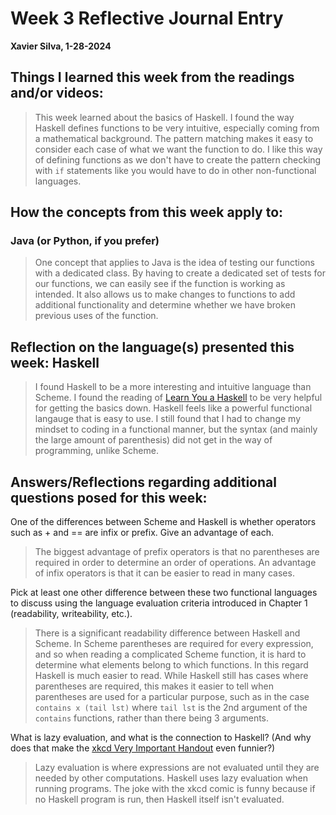 # Week 3 Reflective Journal Entry

**Xavier Silva, 1-28-2024**

## Things I learned this week from the readings and/or videos:

 > This week learned about the basics of Haskell.
  I found the way Haskell defines functions to be very intuitive, especially coming from a mathematical background.
  The pattern matching makes it easy to consider each case of what we want the function to do.
  I like this way of defining functions as we don't have to create the pattern checking with `if` statements like you would have to do in other non-functional languages.


## How the concepts from this week apply to:
 ### Java (or Python, if you prefer)

 > One concept that applies to Java is the idea of testing our functions with a dedicated class.
  By having to create a dedicated set of tests for our functions, we can easily see if the function is working as intended.
  It also allows us to make changes to functions to add additional functionality and determine whether we have broken previous uses of the function.

## Reflection on the language(s) presented this week: Haskell
> I found Haskell to be a more interesting and intuitive language than Scheme.
  I found the reading of [Learn You a Haskell](https://learnyouahaskell.com/chapters) to be very helpful for getting the basics down.
  Haskell feels like a powerful functional langauge that is easy to use.
  I still found that I had to change my mindset to coding in a functional manner, but the syntax (and mainly the large amount of parenthesis) did not get in the way of programming, unlike Scheme.

## Answers/Reflections regarding additional questions posed for this week:
One of the differences between Scheme and Haskell is whether operators such as + and == are infix or prefix. Give an advantage of each.

> The biggest advantage of prefix operators is that no parentheses are required in order to determine an order of operations.
  An advantage of infix operators is that it can be easier to read in many cases.

Pick at least one other difference between these two functional languages to discuss using the language evaluation criteria introduced in Chapter 1 (readability, writeability, etc.).

> There is a significant readability difference between Haskell and Scheme.
  In Scheme parentheses are required for every expression, and so when reading a complicated Scheme function, it is hard to determine what elements belong to which functions.
  In this regard Haskell is much easier to read.
  While Haskell still has cases where parentheses are required, this makes it easier to tell when parentheses are used for a particular purpose, such as in the case `contains x (tail lst)` where `tail lst` is the 2nd argument of the `contains` functions, rather than there being 3 arguments.

What is lazy evaluation, and what is the connection to Haskell? (And why does that make the [xkcd Very Important Handout](https://xkcd.com/1312/) even funnier?) 

> Lazy evaluation is where expressions are not evaluated until they are needed by other computations.
  Haskell uses lazy evaluation when running programs.
  The joke with the xkcd comic is funny because if no Haskell program is run, then Haskell itself isn't evaluated.
